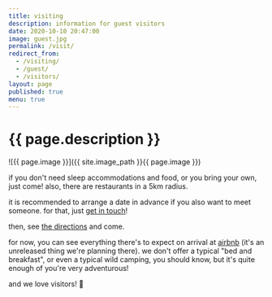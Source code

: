 ```yaml
---
title: visiting
description: information for guest visitors
date: 2020-10-10 20:47:00
image: guest.jpg
permalink: /visit/
redirect_from:
  - /visiting/
  - /guest/
  - /visitors/
layout: page
published: true
menu: true
---
```


# {{ page.description }}

![{{ page.image }}]({{ site.image_path }}{{ page.image }})

if you don't need sleep accommodations and food, or you bring your own, just come! also, there are restaurants in a 5km radius.

it is recommended to arrange a date in advance if you also want to meet someone. for that, just [get in touch](/contact)!

then, see [the directions](/map) and come.

for now, you can see everything there's to expect on arrival at [airbnb](https://airbnb.com/h/ahoxus) (it's an unreleased thing we're planning there). we don't offer a typical "bed and breakfast", or even a typical wild camping, you should know, but it's quite enough of you're very adventurous!

and we love visitors! 🥰
